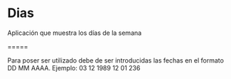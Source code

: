 Dias
====

Aplicación que muestra los días de la semana

=====

Para poser ser utilizado debe de ser introducidas las fechas en el formato DD MM AAAA.
Ejemplo:  03 12 1989
          12 01 236
